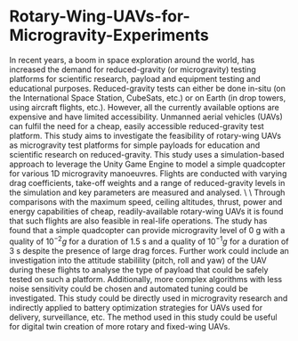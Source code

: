 # Rotary-Wing-UAVs-for-Microgravity-Experiments
In recent years, a boom in space exploration around the world, has increased the demand for reduced-gravity (or microgravity) testing platforms for scientific research, payload and equipment testing and educational purposes. Reduced-gravity tests can either be done in-situ (on the International Space Station, CubeSats, etc.) or on Earth (in drop towers, using aircraft flights, etc.). However, all the currently available options are expensive and have limited accessibility. Unmanned aerial vehicles (UAVs) can fulfil the need for a cheap, easily accessible reduced-gravity test platform. This study aims to investigate the feasibility of rotary-wing UAVs as microgravity test platforms for simple payloads for education and scientific research on reduced-gravity. This study uses a simulation-based approach to leverage the Unity Game Engine to model a simple quadcopter for various 1D microgravity manoeuvres. Flights are conducted with varying drag coefficients, take-off weights and a range of reduced-gravity levels in the simulation and key parameters are measured and analysed. 
\\
\\
Through comparisons with the maximum speed, ceiling altitudes, thrust, power and energy capabilities of cheap, readily-available rotary-wing UAVs it is found that such flights are also feasible in real-life operations. The study has found that a simple quadcopter can provide microgravity level of 0 g with a quality of $10^{-2} g$ for a duration of 1.5 s and a quality of $10^{-1} g$ for a duration of 3 s despite the presence of large drag forces. Further work could include an investigation into the attitude stabilility (pitch, roll and yaw) of the UAV during these flights to analyse the type of payload that could be safely tested on such a platform. Additionally, more complex algorithms with less noise sensitivity could be chosen and automated tuning could be investigated. This study could be directly used in microgravity research and indirectly applied to battery optimization strategies for UAVs used for delivery, surveillance, etc. The method used in this study could be useful for digital twin creation of more rotary and fixed-wing UAVs. 

